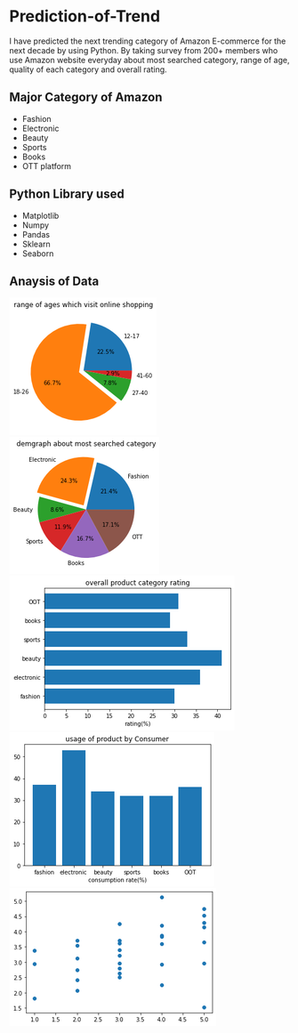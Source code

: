 # Prediction-of-Trend

I have predicted the next trending category of Amazon E-commerce for the next decade by using Python. By taking survey from 200+ members who use Amazon website 
everyday about most searched category, range of age, quality of each category and overall rating.

## Major Category of Amazon
- Fashion
- Electronic
- Beauty
- Sports
- Books
- OTT platform

## Python Library used
- Matplotlib
- Numpy
- Pandas
- Sklearn
- Seaborn

## Anaysis of Data
<img src= "https://raw.githubusercontent.com/tanmaypradhan4112/Prediction-of-Trend/main/images/age.png" alt="graph of range of age">

<img src="https://raw.githubusercontent.com/tanmaypradhan4112/Prediction-of-Trend/main/images/category.png" alt="graph of most searched category">

<img src="https://raw.githubusercontent.com/tanmaypradhan4112/Prediction-of-Trend/main/images/productrating.png" alt="overall rating of product">

<img src="https://raw.githubusercontent.com/tanmaypradhan4112/Prediction-of-Trend/main/images/usageofproduct.png" alt="usage of product">

<img src="https://raw.githubusercontent.com/tanmaypradhan4112/Prediction-of-Trend/main/images/trend.png" alt="trend">
